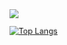 
<img src="https://capsule-render.vercel.app/api?type=transparent&color=timeAuto&height=300&section=header&text=Kiseok GitHub&fontSize=30" />

[![Top Langs](https://github-readme-stats.vercel.app/api/top-langs/?username=chundae)](https://github.com/chundae/github-readme-stats)
